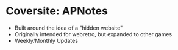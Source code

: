 # Coversite: APNotes
- Built around the idea of a "hidden website"
- Originally intended for webretro, but expanded to other games
- Weekly/Monthly Updates
